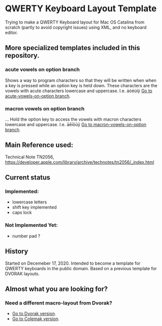 # QWERTY Keyboard Layout Template
 Trying to make a QWERTY Keyboard layout for Mac OS Catalina from scratch (partly to avoid copyright issues) using XML, and no keyboard editor.


## More specialized templates included in this repository.
### acute vowels on option branch
Shows a way to program characters so that they will be written when when a key is pressed while an option key is held down. These characters are the vowels with acute characters lowercase and uppercase. I.e. áóéúíý
[Go to acute-vowels-on-option branch][acute-vowels-on-option branch].

### macron vowels on option branch
... Hold the option key to access the vowels with macron characters lowercase and uppercase. I.e. āēīōūȳ
[Go to macron-vowels-on-option branch][macron-vowels-on-option branch].


## Main Reference used:
Technical Note TN2056,
https://developer.apple.com/library/archive/technotes/tn2056/_index.html

## Current status
### Implemented:
- lowercase letters
- shift key implemented
- caps lock

### Not Implemented Yet:
- number pad ?


## History
Started on Decemeber 17, 2020. Intended to become a template for QWERTY keyboards in the public domain. Based on a previous template for DVORAK layouts.

## Almost what you are looking for?
### Need a different macro-layout from Dvorak?
- [Go to Dvorak version][dvorak-keyboard-layout-mac-template].
- [Go to Colemak version][colemak-keyboard-layout-mac-template].


[qwerty-keyboard-layout-mac-template]: https://github.com/elsanussi-s-mneina/qwerty-keyboard-layout-template-macos-catalina

[colemak-keyboard-layout-mac-template]: https://github.com/elsanussi-s-mneina/colemak-keyboard-layout-template-macos-catalina

[qwerty-keyboard-layout-mac-template]: https://github.com/elsanussi-s-mneina/qwerty-keyboard-layout-template-macos-catalina

[dvorak-keyboard-layout-mac-template]: https://github.com/elsanussi-s-mneina/dvorak-keyboard-layout-template-macos-catalina



[acute-vowels-on-option branch]: https://github.com/elsanussi-s-mneina/qwerty-keyboard-layout-template-macos-catalina/tree/acute-vowels-on-option
[macron-vowels-on-option branch]: https://github.com/elsanussi-s-mneina/qwerty-keyboard-layout-template-macos-catalina/tree/macron-vowels-on-option